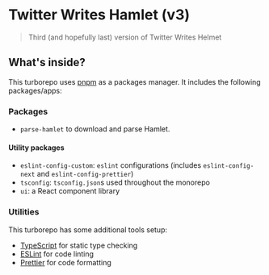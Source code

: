# Twitter Writes Hamlet (v3)

> Third (and hopefully last) version of Twitter Writes Helmet

## What's inside?

This turborepo uses [pnpm](https://pnpm.io) as a packages manager. It includes the following packages/apps:

### Packages

- `parse-hamlet` to download and parse Hamlet.

#### Utility packages

- `eslint-config-custom`: `eslint` configurations (includes `eslint-config-next` and `eslint-config-prettier`)
- `tsconfig`: `tsconfig.json`s used throughout the monorepo
- `ui`: a React component library

### Utilities

This turborepo has some additional tools setup:

- [TypeScript](https://www.typescriptlang.org/) for static type checking
- [ESLint](https://eslint.org/) for code linting
- [Prettier](https://prettier.io) for code formatting
